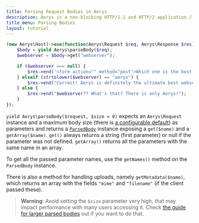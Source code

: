 ```yaml
---
title: Parsing Request Bodies in Aerys
description: Aerys is a non-blocking HTTP/1.1 and HTTP/2 application / websocket / static file server.
title_menu: Parsing Bodies
layout: tutorial
---
```


```php
(new Aerys\Host)->use(function(Aerys\Request $req, Aerys\Response $res) {
	$body = yield Aerys\parseBody($req);
	$webserver = $body->get("webserver");

	if ($webserver === null) {
		$res->end('<form action="" method="post">Which one is the best webserver? <input type="text" name="webserver" /> <input type="submit" value="check" /></form>');
	} elseif (strtolower($webserver) == "aerys") {
		$res->end("Correct! Aerys is definitely the ultimate best webserver!");
	} else {
		$res->end("$webserver?? What's that? There is only Aerys!");
	}
});
```

`yield Aerys\parseBody($request, $size = 0)` expects an `Aerys\Request` instance and a maximum body size (there is [a configurable default](../performance/production.html)) as parameters and returns a [`ParsedBody`](../classes/parsedbody.html) instance exposing a `get($name)` and a `getArray($name)`. `get()` always returns a string (first parameter) or null if the parameter was not defined. `getArray()` returns all the parameters with the same name in an array.

To get all the passed parameter names, use the `getNames()` method on the `ParsedBody` instance.

There is also a method for handling uploads, namely `getMetadata($name)`, which returns an array with the fields `"mime"` and `"filename"` (if the client passed these).

> **Warning**: Avoid setting the `$size` parameter very high, that may impact performance with many users accessing it. Check [the guide for larger parsed bodies](../performance/bodyparser.html) out if you want to do that.